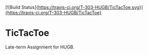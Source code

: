 [![Build Status]{https://travis-ci.org/T-303-HUGB/TicTacToe.svg}]{https://travis-ci.org/T-303-HUGB/TicTacToe}

# TicTacToe
Late-term Assignment for HUGB.

